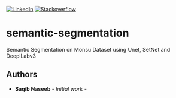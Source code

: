 [![LinkedIn][linkedin-shield]][linkedin-url]
[![Stackoverflow][stackoverflow-shield]][stackoverflow-url]

# semantic-segmentation
Semantic Segmentation on Monsu Dataset using Unet, SetNet and DeeplLabv3



## Authors

* **Saqib Naseeb** - *Initial work* -

[linkedin-shield]: https://img.shields.io/badge/-LinkedIn-black.svg?style=flat-square&logo=linkedin&colorB=555
[linkedin-url]: https://www.linkedin.com/in/saqib-naseeb/
[stackoverflow-shield]:https://cdn.sstatic.net/Sites/stackoverflow/company/img/logos/so/so-icon.svg?v=f13ebeedfa9e
[stackoverflow-url]:https://stackoverflow.com/users/4938828/saqib-naseeb
